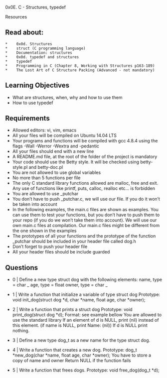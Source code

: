 0x0E. C - Structures, typedef

Resources

## Read about:

```
*    0x0d. Structures
*    struct (C programming language)
*    Documentation: structures
*    0x0d. typedef and structures
*    typedef
*    Programming in C (Chapter 8, Working with Structures p163-189)
*    The Lost Art of C Structure Packing (Advanced - not mandatory)
```

## Learning Objectives

- What are structures, when, why and how to use them
- How to use typedef

## Requirements

- Allowed editors: vi, vim, emacs
- All your files will be compiled on Ubuntu 14.04 LTS
- Your programs and functions will be compiled with gcc 4.8.4 using the flags -Wall -Werror -Wextra and -pedantic
- All your files should end with a new line
- A README.md file, at the root of the folder of the project is mandatory
- Your code should use the Betty style. It will be checked using betty-style.pl and betty-doc.pl
- You are not allowed to use global variables
- No more than 5 functions per file
- The only C standard library functions allowed are malloc, free and exit. Any use of functions like printf, puts, calloc, realloc etc… is forbidden
- You are allowed to use \_putchar
- You don’t have to push \_putchar.c, we will use our file. If you do it won’t be taken into account
- In the following examples, the main.c files are shown as examples. You can use them to test your functions, but you don’t have to push them to your repo (if you do we won’t take them into account). We will use our own main.c files at compilation. Our main.c files might be different from the one shown in the examples
- The prototypes of all your functions and the prototype of the function \_putchar should be included in your header file called dog.h
- Don’t forget to push your header file
- All your header files should be include guarded

## Questions

- 0 | Define a new type struct dog with the following elements:
  name, type = char _
  age, type = float
  owner, type = char _

- 1 | Write a function that initialize a variable of type struct dog
  Prototype: void init_dog(struct dog *d, char *name, float age, char \*owner);

- 2 | Write a function that prints a struct dog
  Prototype: void print_dog(struct dog \*d);
  Format: see example bellow
  You are allowed to use the standard library
  If an element of d is NULL, print (nil) instead of this element. (if name is NULL, print Name: (nil))
  If d is NULL print nothing.

- 3 | Define a new type dog_t as a new name for the type struct dog.

- 4 | Write a function that creates a new dog.
  Prototype: dog_t *new_dog(char *name, float age, char \*owner);
  You have to store a copy of name and owner
  Return NULL if the function fails

- 5 | Write a function that frees dogs.
  Prototype: void free_dog(dog_t \*d);
